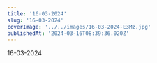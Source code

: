 ```yaml
---
title: '16-03-2024'
slug: '16-03-2024'
coverImage: '../../images/16-03-2024-E3Mz.jpg'
publishedAt: '2024-03-16T08:39:36.020Z'
---
```


16-03-2024